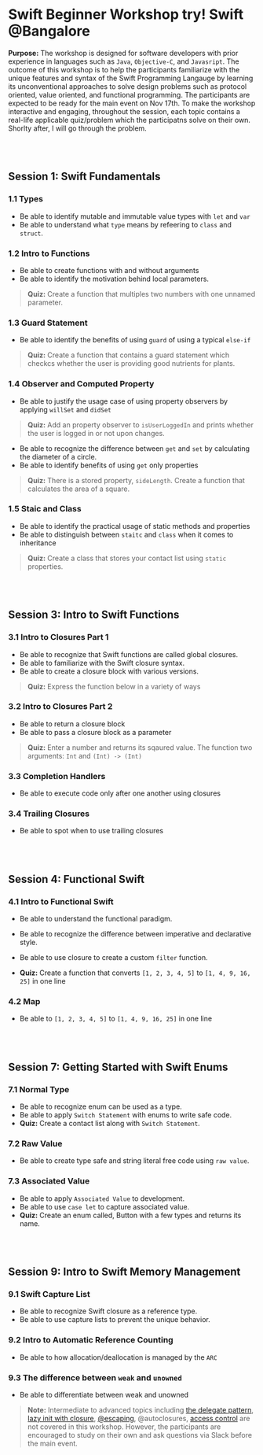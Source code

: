 # Swift Beginner Workshop try! Swift @Bangalore
**Purpose:** The workshop is designed for software developers with prior experience in languages such as `Java`, `Objective-C`, and `Javasript`. The outcome of this workshop is to help the participants familiarize with the unique features and syntax of the Swift Programming Langauge by learning its unconventional approaches to solve design problems such as protocol oriented, value oriented, and functional programming. The participants are expected to be ready for the main event on Nov 17th. To make the workshop interactive and engaging, throughout the session, each topic contains a real-life applicable quiz/problem which the participatns solve on their own. Shorlty after, I will go through the problem.

<br>
<br>

## Session 1: Swift Fundamentals
### 1.1 Types
- Be able to identify mutable and immutable value types with `let` and `var`
- Be able to understand what `type` means by refeering to `class` and `struct`.

### 1.2 Intro to Functions
- Be able to create functions with and without arguments
- Be able to identify the motivation behind local parameters.
> **Quiz:** Create a function that multiples two numbers with one unnamed parameter.

### 1.3 Guard Statement
- Be able to identify the benefits of using `guard` of using a typical `else-if`
> **Quiz:** Create a function that contains a guard statement which checkcs whether the user is providing good nutrients for plants.

### 1.4 Observer and Computed Property
- Be able to justify the usage case of using property observers by applying `willSet` and `didSet`
> **Quiz:** Add an property observer to `isUserLoggedIn` and prints whether the user is logged in or not upon changes.
- Be able to recognize the difference between `get` and `set` by calculating the diameter of a circle.
- Be able to identify benefits of using `get` only properties
> **Quiz:** There is a stored property, `sideLength`. Create a function that calculates the area of a square.  

### 1.5 Staic and Class
- Be able to identify the practical usage of static methods and properties
- Be able to distinguish between `staitc` and `class` when it comes to inheritance
> **Quiz:** Create a class that stores your contact list using `static` properties.

<br>
<br>

## Session 3: Intro to Swift Functions
### 3.1 Intro to Closures Part 1
- Be able to recognize that Swift functions are called global closures.
- Be able to familiarize with the Swift closure syntax.
- Be able to create a closure block with various versions.
> **Quiz:** Express the function below in a variety of ways

### 3.2 Intro to Closures Part 2
- Be able to return a closure block
- Be able to pass a closure block as a parameter
> **Quiz:** Enter a number and returns its sqaured value. The function two arguments: `Int` and `(Int) -> (Int)`

### 3.3 Completion Handlers
- Be able to execute code only after one another using closures

### 3.4 Trailing Closures
- Be able to spot when to use trailing closures


<br>
<br>

## Session 4: Functional Swift

### 4.1 Intro to Functional Swift
- Be able to understand the functional paradigm.
- Be able to recognize the difference between imperative and declarative style.
- Be able to use closure to create a custom `filter` function.

- **Quiz:** Create a function that converts `[1, 2, 3, 4, 5]` to `[1, 4, 9, 16, 25]` in one line

### 4.2 Map
- Be able to `[1, 2, 3, 4, 5]` to `[1, 4, 9, 16, 25]` in one line

<br>
<br>

## Session 7: Getting Started with Swift Enums
### 7.1 Normal Type
- Be able to recognize enum can be used as a type.
- Be able to apply `Switch Statement` with enums to write safe code.
- **Quiz:** Create a contact list along with `Switch Statement`.

### 7.2 Raw Value
- Be able to create type safe and string literal free code using `raw value`.

### 7.3 Associated Value
- Be able to apply `Associated Value` to development.
- Be able to use `case let` to capture associated value.
- **Quiz:** Create an enum called, Button with a few types and returns its name.

<br>
<br>

## Session 9: Intro to Swift Memory Management
### 9.1 Swift Capture List
- Be able to recognize Swift closure as a reference type.
- Be able to use capture lists to prevent the unique behavior.

### 9.2 Intro to Automatic Reference Counting
- Be able to how allocation/deallocation is managed by the `ARC`

### 9.3 The difference between `weak` and `unowned`
- Be able to differentiate between weak and unowned


> **Note:** Intermediate to advanced topics including [the delegate pattern](https://www.bobthedeveloper.io/blog/the-complete-understanding-of-swift-delegate-and-data-source), [lazy init with closure](https://www.bobthedeveloper.io/blog/swift-lazy-initialization-with-closures), [@escaping](https://www.andrewcbancroft.com/2017/04/26/what-in-the-world-is-an-escaping-closure-in-swift/
), @autoclosures, [access control](https://www.bobthedeveloper.io/blog/the-complete-understanding-of-access-control-in-swift) are not covered in this workshop. However, the participants are encouraged to study on their own and ask questions via Slack before the main event.
